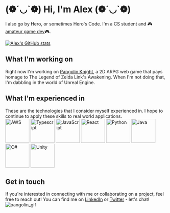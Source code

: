 # (❁´◡\`❁) Hi, I'm Alex (❁´◡\`❁)
I also go by Hero, or sometimes Hero's Code. I'm a CS student and 🎮[amateur game dev](https://alextheher0.itch.io/)🎮.

[![Alex's GitHub stats](https://github-readme-stats.vercel.app/api?username=humphriesa02)](https://github.com/anuraghazra/github-readme-stats)

## What I'm working on
Right now I'm working on [Pangolin Knight](https://humphriesa02.github.io/PangolinKnight), a 2D ARPG web game that pays homage to The Legend of Zelda Link's Awakening. When I'm not doing that, I'm dabbling in the world of Unreal Engine.

## What I'm experienced in
These are the technologies that I consider myself experienced in. I hope to continue to apply these skills to real world applications.
<br>
<img src="https://raw.githubusercontent.com/get-icon/geticon/master/icons/aws.svg" alt="AWS" width="75px" height="75px"> <img src="https://github.com/get-icon/geticon/raw/master/icons/typescript-icon.svg" alt="Typescript" width="75px" height="75px"> <img src="https://github.com/get-icon/geticon/raw/master/icons/javascript.svg" alt="JavaScript" width="75px" height="75px"> <img src="https://raw.githubusercontent.com/get-icon/geticon/master/icons/react.svg" alt="React" width="75px" height="75px"> <img src="https://raw.githubusercontent.com/get-icon/geticon/master/icons/python.svg" alt="Python" width="75px" height="75px"> <img src="https://raw.githubusercontent.com/get-icon/geticon/master/icons/java.svg" alt="Java" width="75px" height="75px"> <img src="https://raw.githubusercontent.com/get-icon/geticon/master/icons/c-sharp.svg" alt="C#" width="75px" height="75px"> <img src="https://raw.githubusercontent.com/get-icon/geticon/master/icons/unity.svg" alt="Unity" width="75px" height="75px">



## Get in touch
If you're interested in connecting with me or collaborating on a project, feel free to reach out! You can find me on [LinkedIn](https://www.linkedin.com/in/alex-humphries15/) or [Twitter](https://twitter.com/heros_code) - let's chat!
![pangolin_gif](https://user-images.githubusercontent.com/60449984/219520182-d5ebc373-c806-4737-98ea-c262b5f682e9.gif)
